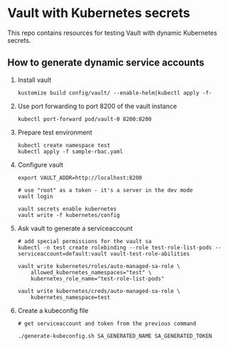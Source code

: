 # Vault with Kubernetes secrets

This repo contains resources for testing Vault with dynamic Kubernetes secrets.

## How to generate dynamic service accounts

1. Install vault

   ```
   kustomize build config/vault/ --enable-helm|kubectl apply -f-
   ```

2. Use port forwarding to port 8200 of the vault instance

   ```
   kubectl port-forward pod/vault-0 8200:8200
   ```
3. Prepare test environment

   ```
   kubectl create namespace test
   kubectl apply -f sample-rbac.yaml
   ```

4. Configure vault

   ```
   export VAULT_ADDR=http://localhost:8200

   # use "root" as a token - it's a server in the dev mode
   vault login 

   vault secrets enable kubernetes
   vault write -f kubernetes/config
   ```

5. Ask vault to generate a serviceaccount

   ```
   # add special permissions for the vault sa
   kubectl -n test create rolebinding --role test-role-list-pods --serviceaccount=default:vault vault-test-role-abilities

   vault write kubernetes/roles/auto-managed-sa-role \
       allowed_kubernetes_namespaces="test" \
       kubernetes_role_name="test-role-list-pods"

   vault write kubernetes/creds/auto-managed-sa-role \
       kubernetes_namespace=test
   ```

6. Create a kubeconfig file

   ```
   # get serviceaccount and token from the previous command

   ./generate-kubeconfig.sh SA_GENERATED_NAME SA_GENERATED_TOKEN
   ```